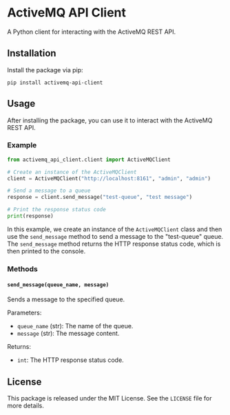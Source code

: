 # ActiveMQ API Client

A Python client for interacting with the ActiveMQ REST API.

## Installation

Install the package via pip:

```
pip install activemq-api-client
```

## Usage

After installing the package, you can use it to interact with the ActiveMQ REST API.

### Example

```python
from activemq_api_client.client import ActiveMQClient

# Create an instance of the ActiveMQClient
client = ActiveMQClient("http://localhost:8161", "admin", "admin")

# Send a message to a queue
response = client.send_message("test-queue", "test message")

# Print the response status code
print(response)
```

In this example, we create an instance of the `ActiveMQClient` class and then use the `send_message` method to send a message to the "test-queue" queue. The `send_message` method returns the HTTP response status code, which is then printed to the console.

### Methods

#### `send_message(queue_name, message)`

Sends a message to the specified queue.

Parameters:

- `queue_name` (str): The name of the queue.
- `message` (str): The message content.

Returns:

- `int`: The HTTP response status code.

## License

This package is released under the MIT License. See the `LICENSE` file for more details.
